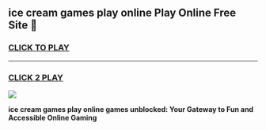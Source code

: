 
## ice cream games play online Play Online Free Site 👋
<h3>
<a href="https://download.freeplayer.one?title=ice_cream_games_play_online&ref=21F">CLICK TO PLAY</a></h3>
<hr>

<h3>
<a href="https://download.freeplayer.one?title=ice_cream_games_play_online&ref=21F">CLICK 2 PLAY</a>
  
</h3>

<a href="https://download.freeplayer.one?title=ice_cream_games_play_online&ref=21F"><img src="https://cdnb.artstation.com/p/assets/images/images/032/539/853/original/anto-thomas-button-gif.gif"></a>


**ice cream games play online games unblocked: Your Gateway to Fun and Accessible Online Gaming**

